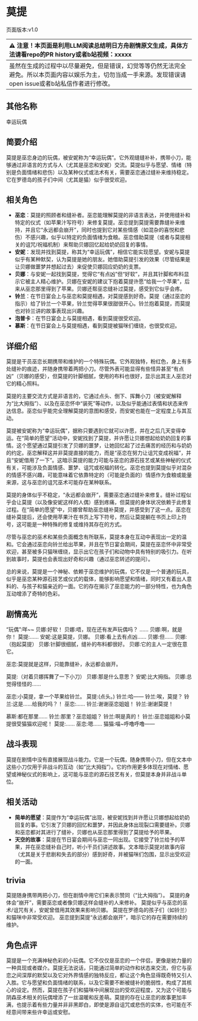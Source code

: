 # 莫提
页面版本:v1.0
 

| :warning: 注意！本页面是利用LLM阅读总结明日方舟剧情原文生成，具体方法请看repo的PR history或者b站视频：xxxxx           |
|:----------------------------|
| 虽然在生成的过程中以尽量避免，但是错误，幻觉等等仍然无法完全避免。所以本页面内容以娱乐为主，切勿当成一手来源。发现错误请open issue或者b站私信作者进行修改。|



## 其他名称
幸运玩偶
## 简要介绍
莫提是巫恋身边的玩偶，被安妮称为“幸运玩偶”。它外观缝缝补补，携带小刀，能够通过非语言的方式与人（尤其是巫恋和安妮）交流。莫提似乎与愿望、情绪（特别是负面情绪和悲伤）以及某种仪式或法术有关，需要巫恋通过缝补来维持稳定。它在罗德岛的孩子们中间（尤其是猫）似乎很受欢迎。
## 相关角色
-   **巫恋**：莫提的照顾者和缝补者。巫恋能理解莫提的非语言表达，并使用缝补和特定的仪式（如苹果汁写符号）来修复莫提。巫恋提到莫提需要靠缝补来维持，并且它“永远都会崩开”，同时也提到它对某些情感（如混杂的喜悦和悲伤）不感兴趣，似乎以特定的负面情绪为食粮。巫恋借助莫提（或者与莫提相关的诅咒/祝福机制）来帮助贝娜回忆起给奶奶回复的事情。
-   **安妮**：发现并找到莫提，称其为“幸运玩偶”，相信它能实现愿望。安妮与莫提似乎有某种默契，认为莫提是她的朋友。她借助莫提引发的效果（尽管结果是让贝娜做噩梦并想起过去）来促使贝娜回应奶奶的支票。
-   **贝娜**：与安妮一起找到莫提，觉得它“有点凶”但“好软”，并且其针脚和布料显示它被主人精心维护。贝娜在安妮的建议下抱着莫提许愿“给我一个苹果”，后来从巫恋那里得到了苹果。贝娜还帮巫恋缝补过莫提，感受到它似乎会疼。
-   **铃兰**：在节日宴会上与巫恋和莫提相遇，对莫提感到好奇。莫提（通过巫恋的指示）给了铃兰一个苹果，铃兰觉得苹果很甜很开心。铃兰抱着莫提，而莫提也对铃兰讲的故事表现出兴趣。
-   **泡普卡**：在节日宴会上与莫提相遇，看到莫提很受欢迎。
-   **慕斯**：在节日宴会上与莫提相遇，看到莫提被猫咪们缠绕，也很受欢迎。
## 详细介绍
莫提是干员巫恋长期携带和维护的一个特殊玩偶。它外观独特，粉红色，身上有多处缝补的痕迹，并随身携带着两把小刀。尽管外表可能显得有些怪异甚至“有点凶”（贝娜的感受），但莫提的针脚细腻，使用的布料也很好，显示出其主人巫恋对它的精心照料。

莫提的主要交流方式是非语言的，它通过点头、倒下、挥舞小刀（被安妮解释为“比大拇指”）、以及在巫恋怀中“装死”等动作，以及似乎能通过表情和状态来传达信息。巫恋似乎能完全理解莫提的意图和感受，而安妮也能在一定程度上与其互动。

莫提被安妮称为“幸运玩偶”，据称只要遇到它就可以许愿，并在之后几天变得幸运。在“简单的愿望”活动中，安妮找到了莫提，并许愿让贝娜想起给奶奶回复的事情。这个愿望通过莫提引发了贝娜的噩梦，让她回忆起了过去痛苦的经历和与奶奶的约定。巫恋解释这并非莫提直接的能力，而是“巫恋在努力让诅咒变成祝福”，并且“安妮借用了一下”。这暗示莫提的能力可能与巫恋的源石技艺或某些神秘的仪式有关，可能涉及负面情感、噩梦、诅咒或祝福的转化。巫恋也提到莫提似乎对混杂的情感不感兴趣，可能意味着它依靠特定的（可能是负面的）情感作为食粮或能量来源，这与巫恋的诅咒巫术可能存在某种联系。

莫提的身体似乎不稳定，“永远都会崩开”，需要巫恋通过缝补来修复。缝补过程似乎会让莫提（以及像安妮这样的人偶）感到疼痛，但莫提的身体状况依赖于此修复过程。在“简单的愿望”中，贝娜曾帮助巫恋缝补莫提，并感受到了这一点。巫恋在缝补莫提后，还会使用苹果汁在书页上写下符号，然后让莫提躺在书页上印上符号，这可能是一种特殊的修复或维持其存在的方式。

尽管与巫恋的巫术和某些负面概念有所联系，莫提本身在互动中表现出一定的温和。它会通过巫恋向铃兰给出苹果，并且在节日宴会期间，莫提在巫恋怀中非常受欢迎，甚至被多只猫咪缠绕，显示出它在孩子们和动物中具有特别的吸引力。在听到故事时，莫提也会表现出好奇和兴趣（通过巫恋转述的提问）。

总的来说，莫提是一个神秘、依赖于巫恋维护的玩偶，它不仅是一个普通的玩具，似乎是巫恋某种源石技艺或仪式的载体，能够影响愿望和情绪，同时又有着出人意料的、与孩子和猫亲近的一面。它的存在揭示了巫恋能力的一部分特性，也为角色互动增添了奇特的色彩。
## 剧情高光
“玩偶”:咩~~
贝娜:好软！
贝娜:唔，现在还有发声玩偶吗？
......
贝娜:啊，就是你！
莫提:......
安妮:这是莫提，贝娜。
贝娜:看上去有点凶......
贝娜:但......
贝娜:（抱起莫提）
贝娜:针脚很细腻，缝补的布料都很好。
贝娜:它的主人一定很在意它。

巫恋:莫提就是这样，只能靠缝补，永远都会崩开。

莫提:（对着贝娜挥舞了一下小刀）
贝娜:那是什么意思？
安妮:比大拇指。
贝娜:总觉得怪怪的......

巫恋:小莫提，拿一个苹果给铃兰。
莫提:(点头。)
铃兰:哈——
铃兰:唉，莫提？
铃兰:这是......给我的吗？！
巫恋:......
铃兰:谢谢巫恋姐姐！
铃兰:谢谢莫提！

慕斯:都在那里......
铃兰:那里？巫恋姐姐？
铃兰:啊是真的！
铃兰:巫恋姐姐和小莫提很受猫猫欢迎呢！
莫提:......
巫恋:嗯......
猫猫:喵~呼噜呼噜——
## 战斗表现
莫提在剧情中没有直接展现战斗能力。它是一个玩偶，随身携带小刀，但在文本中这些小刀仅用于非战斗的互动（如“比大拇指”）。它的作用更多体现在对情绪、愿望或神秘仪式的影响上，这可能与巫恋的源石技艺有关，但莫提本身并非战斗单位。
## 相关活动
-   **简单的愿望**：莫提作为“幸运玩偶”出现，被安妮找到并许愿让贝娜想起给奶奶回复的事。它引发了贝娜的回忆和噩梦，并因此身体出现裂口需要缝补。贝娜和巫恋都对其进行了缝补，贝娜也从巫恋那里得到了莫提给予的苹果。
-   **天空的故事**：莫提在节日宴会期间与巫恋一同出现。它接受了铃兰给予的苹果，并在巫恋缝补自己时，听小干员们讲述故事。文本暗示莫提对故事内容（尤其是关于悲剧和失去的部分）感到好奇，并被猫咪们包围，显示出受欢迎的一面。
## trivia
莫提随身携带两把小刀，但在剧情中用它们来表示赞同（“比大拇指”）。
莫提的身体会“崩开”，需要巫恋或者像贝娜这样会缝补的人来修补。
莫提似乎与巫恋的巫术/诅咒有关，安妮曾借用其效果来影响贝娜。
莫提在罗德岛的孩子们（如铃兰）和猫咪中非常受欢迎。
巫恋提到莫提“永远都会崩开”，暗示它的存在需要持续的维护。
## 角色点评
莫提是一个充满神秘色彩的小玩偶。它不仅仅是巫恋的一个伴侣，更像是她力量的一种具现或者媒介。莫提无法说话，只能通过简单的动作和状态来交流，但它与巫恋之间深厚的默契以及它对外界情感的独特反应，都让这个角色显得既奇特又引人入胜。它与愿望和负面情绪的联系，以及它需要不断被缝补的脆弱性，构成了其核心的设定。然而，莫提在孩子们和猫咪中间展现出的受欢迎程度，又为这个可能与阴森巫术相关的玩偶增添了一丝温暖和反差萌。莫提的存在让巫恋的故事更加丰满，也提示着有些力量并非非黑即白，即使是源自诅咒或悲伤的实体，也可能在不经意间带来些许幸运或安慰。